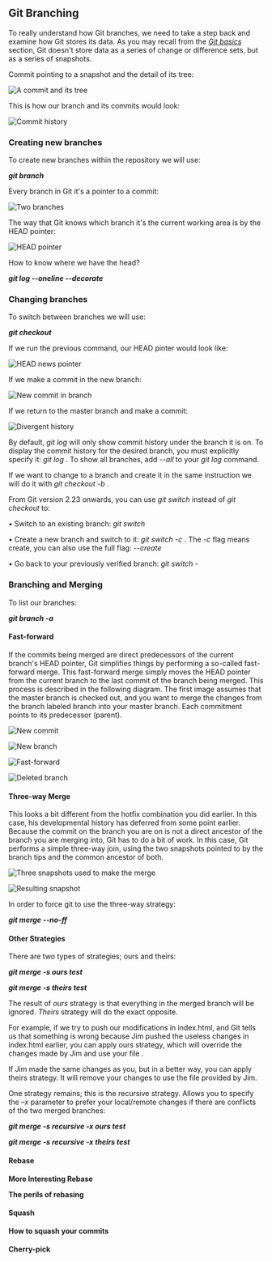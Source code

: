 ## Git Branching

To really understand how Git branches, we need to take a step back and examine how Git
stores its data. As you may recall from the [_Git basics_](Git_Basics.md) section, Git 
doesn't store data as a series of change or difference sets, but as a series of snapshots.

Commit pointing to a snapshot and the detail of its tree:

![A commit and its tree](img/Commit_tree.png "Commit tree")

This is how our branch and its commits would look:

![Commit history](img/Commit_history.png "Commit history")

### Creating new branches

To create new branches within the repository we will use:

**_git branch <branchname>_**

Every branch in Git it's a pointer to a commit: 

![Two branches](img/Two_branches.png "Two branches pointing the same commit")

The way that Git knows which branch it's the current working area is by the HEAD pointer:

![HEAD pointer](img/HEAD.png "HEAD pointer")

How to know where we have the head?

**_git log --oneline --decorate_**

### Changing branches

To switch between branches we will use:

**_git checkout <branchname>_**

If we run the previous command, our HEAD pinter would look like:

![HEAD news pointer](img/Branch_checkout.png "Checkout branch")

If we make a commit in the new branch:

![New commit in branch](img/New_branch_commit.png "New Commit")

If we return to the master branch and make a commit:

![Divergent history](img/Divergent_history.png "Divergent history")

By default, _git log_ will only show commit history under the branch it is on. To display the 
commit history for the desired branch, you must explicitly specify it: _git log <branchname>_. 
To show all branches, add _--all_ to your _git log_ command.

If we want to change to a branch and create it in the same instruction we will do it
with _git checkout -b <newbranchname>_.

From Git version 2.23 onwards, you can use _git switch_ instead of _git checkout_ to:

• Switch to an existing branch: _git switch <existingbranch>_

• Create a new branch and switch to it: _git switch -c <newbranchname>_.
The _-c_ flag means create, you can also use the full flag: _--create_

• Go back to your previously verified branch: _git switch -_

### Branching and Merging

To list our branches:

**_git branch -a_**

#### Fast-forward

If the commits being merged are direct predecessors of the current branch's HEAD pointer, 
Git simplifies things by performing a so-called fast-forward merge. This fast-forward merge 
simply moves the HEAD pointer from the current branch to the last commit of the branch 
being merged. This process is described in the following diagram. The first image assumes 
that the master branch is checked out, and you want to merge the changes from the branch
labeled branch into your master branch. Each commitment points to its predecessor (parent).

![New commit](img/Fast_forward_1.png "New commit")

![New branch](img/Fast_forward_2.png "New branch")

![Fast-forward](img/Fast_forward_3.png "Fast-forward")

![Deleted branch](img/Fast_forward_4.png "Work continues")

#### Three-way Merge

This looks a bit different from the hotfix combination you did earlier. In this case, his 
developmental history has deferred from some point earlier. Because the commit on the branch 
you are on is not a direct ancestor of the branch you are merging into, Git has to do a bit 
of work. In this case, Git performs a simple three-way join, using the two snapshots pointed 
to by the branch tips and the common ancestor of both.

![Three snapshots used to make the merge](img/3_way_1.png "Three-way merge")

![Resulting snapshot](img/3_way_2.png "Merged snapshot")

In order to force git to use the three-way strategy:

**_git merge --no-ff_**

#### Other Strategies

There are two types of strategies; ours and theirs:

**_git merge -s ours test_**

**_git merge -s theirs test_**

The result of _ours_ strategy is that everything in the merged branch will be ignored. 
_Theirs_ strategy will do the exact opposite.

For example, if we try to push our modifications in index.html, and Git tells us that
something is wrong because Jim pushed the useless changes in index.html earlier, you can 
apply ours strategy, which will override the changes made by Jim and use your file .

If Jim made the same changes as you, but in a better way, you can apply theirs strategy. 
It will remove your changes to use the file provided by Jim.

One strategy remains; this is the recursive strategy. Allows you to specify the _–x_ parameter
to prefer your local/remote changes if there are conflicts of the two merged branches:

**_git merge -s recursive -x ours test_**

**_git merge -s recursive -x theirs test_**

#### Rebase

**More Interesting Rebase**

**The perils of rebasing**

#### Squash

**How to squash your commits**

#### Cherry-pick
